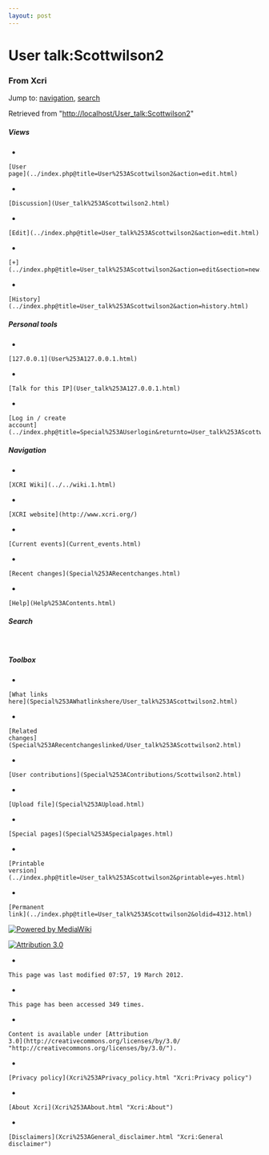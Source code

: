 ```yaml
---
layout: post
---
```


<script>
  (function(i,s,o,g,r,a,m){i['GoogleAnalyticsObject']=r;i[r]=i[r]||function(){
  (i[r].q=i[r].q||[]).push(arguments)},i[r].l=1*new Date();a=s.createElement(o),
  m=s.getElementsByTagName(o)[0];a.async=1;a.src=g;m.parentNode.insertBefore(a,m)
  })(window,document,'script','https://www.google-analytics.com/analytics.js','ga');

  ga('create', 'UA-73710929-3', 'auto');
  ga('send', 'pageview');

</script>







User talk:Scottwilson2 
======================













### From Xcri 







Jump to: [navigation](User_talk%253AScottwilson2.html#column-one),
[search](User_talk%253AScottwilson2.html#searchInput)





Retrieved from
"[http://localhost/User\_talk:Scottwilson2](User_talk%253AScottwilson2.html)"

















##### Views



-   

    

    [User
    page](../index.php@title=User%253AScottwilson2&action=edit.html)
-   

    

    [Discussion](User_talk%253AScottwilson2.html)
-   

    

    [Edit](../index.php@title=User_talk%253AScottwilson2&action=edit.html)
-   

    

    [+](../index.php@title=User_talk%253AScottwilson2&action=edit&section=new.html)
-   

    

    [History](../index.php@title=User_talk%253AScottwilson2&action=history.html)







##### Personal tools



-   

    

    [127.0.0.1](User%253A127.0.0.1.html)
-   

    

    [Talk for this IP](User_talk%253A127.0.0.1.html)
-   

    

    [Log in / create
    account](../index.php@title=Special%253AUserlogin&returnto=User_talk%253AScottwilson2.html)











[](../../wiki.1.html "XCRI Wiki")





##### Navigation



-   

    

    [XCRI Wiki](../../wiki.1.html)
-   

    

    [XCRI website](http://www.xcri.org/)
-   

    

    [Current events](Current_events.html)
-   

    

    [Recent changes](Special%253ARecentchanges.html)
-   

    

    [Help](Help%253AContents.html)







##### Search





 









##### Toolbox



-   

    

    [What links
    here](Special%253AWhatlinkshere/User_talk%253AScottwilson2.html)
-   

    

    [Related
    changes](Special%253ARecentchangeslinked/User_talk%253AScottwilson2.html)
-   

    

    [User contributions](Special%253AContributions/Scottwilson2.html)
-   

    

    [Upload file](Special%253AUpload.html)
-   

    

    [Special pages](Special%253ASpecialpages.html)
-   

    

    [Printable
    version](../index.php@title=User_talk%253AScottwilson2&printable=yes.html)
-   

    

    [Permanent
    link](../index.php@title=User_talk%253AScottwilson2&oldid=4312.html)















[![Powered by
MediaWiki](../skins/common/images/poweredby_mediawiki_88x31.png)](http://www.mediawiki.org/)





[![Attribution 3.0
](http://i.creativecommons.org/l/by/3.0/88x31.png)](http://creativecommons.org/licenses/by/3.0/)



-   

    

    This page was last modified 07:57, 19 March 2012.
-   

    

    This page has been accessed 349 times.
-   

    

    Content is available under [Attribution
    3.0](http://creativecommons.org/licenses/by/3.0/ "http://creativecommons.org/licenses/by/3.0/").
-   

    

    [Privacy policy](Xcri%253APrivacy_policy.html "Xcri:Privacy policy")
-   

    

    [About Xcri](Xcri%253AAbout.html "Xcri:About")
-   

    

    [Disclaimers](Xcri%253AGeneral_disclaimer.html "Xcri:General disclaimer")




